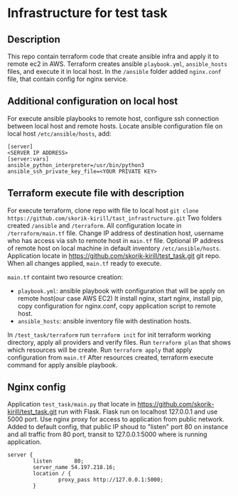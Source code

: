 # Infrastructure for test task 

## Description

This repo contain terraform code that create ansible infra and apply it 
to remote ec2 in AWS.
Terraform creates ansible `playbook.yml`, `ansible_hosts` files, and execute it in local host.
In the `/ansible` folder added `nginx.conf` file, that contain config for nginx service.

## Additional configuration on local host
For execute ansible playbooks to remote host, configure ssh connection between local host and
remote hosts. Locate ansible configuration file on local host `/etc/ansible/hosts`, add:
```
[server]
<SERVER IP ADDRESS>
[server:vars]
ansible_python_interpreter=/usr/bin/python3
ansible_ssh_private_key_file=<YOUR PRIVATE KEY>

```

## Terraform execute file with description

For execute terraform, clone repo with file to local host
`git clone https://github.com/skorik-kirill/tast_infrastructure.git`
Two folders created `/ansible` and `/terraform`. All configuration locate in `/terraform/main.tf` file.
Change IP address of destination host, username who has access via ssh to remote host  in `main.tf` file.
Optional IP address of remote host on local machine in default inventory `/etc/ansible/hosts`.
Application locate in https://github.com/skorik-kirill/test_task.git git repo.
When all changes applied, `main.tf` ready to execute.

`main.tf` containt two resource creation:
- `playbook.yml`: ansible playbook with configuration that will be apply on remote host(our case AWS EC2)
It install nginx, start nginx, install pip, copy configuration for nginx.conf, copy application script to remote host.
- `ansible_hosts`: ansible inventory file with destination hosts.

In `/test_task/terraform` run `terraform init` for init terraform working directory, apply all providers and verify files.
Run `terraform plan` that shows which resources will be create. 
Run `terraform apply` that apply configuration from `main.tf`
After resources created, terraform execute command for apply ansible playbook. 

## Nginx config

Application `test_task/main.py` that locate in https://github.com/skorik-kirill/test_task.git run with Flask. 
Flask run on localhost 127.0.0.1 and use 5000 port. Use nginx proxy for access to application from public network.
Added to default config, that public IP shoud to "listen" port 80 on instance and all traffic from 80 port, transit
to 127.0.0.1:5000 where is running application.
```
server {
        listen       80;
        server_name 54.197.218.16;
        location / {
                proxy_pass http://127.0.0.1:5000;
        }
```
